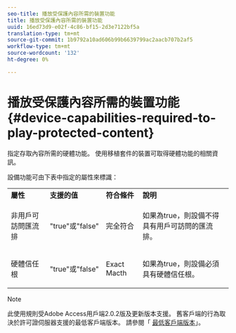 ```yaml
---
seo-title: 播放受保護內容所需的裝置功能
title: 播放受保護內容所需的裝置功能
uuid: 16ed73d9-e02f-4c86-bf15-2d3e7122bf5a
translation-type: tm+mt
source-git-commit: 1b9792a10ad606b99b6639799ac2aacb707b2af5
workflow-type: tm+mt
source-wordcount: '132'
ht-degree: 0%

---
```



# 播放受保護內容所需的裝置功能 {#device-capabilities-required-to-play-protected-content}

指定存取內容所需的硬體功能。 使用移植套件的裝置可取得硬體功能的相關資訊。

設備功能可由下表中指定的屬性來標識：

<table id="table_v3n_fks_n4"> 
 <tbody> 
  <tr> 
   <td><b>屬性</b> </td> 
   <td><b>支援的值</b> </td> 
   <td><b>符合條件</b> </td> 
   <td><b>說明</b> </td> 
  </tr> 
  <tr> 
   <td colname="1" class="- topic/entry "> <p class="- topic/p ">非用戶可訪問匯流排 </p> </td> 
   <td colname="2" class="- topic/entry "> <p class="- topic/p ">"true"或"false" </p> </td> 
   <td colname="3" class="- topic/entry "> <p class="- topic/p ">完全符合 </p> </td> 
   <td colname="4" class="- topic/entry "> <p class="- topic/p ">如果為true，則設備不得具有用戶可訪問的匯流排。 </p> </td> 
  </tr> 
  <tr> 
   <td colname="1" class="- topic/entry "> <p class="- topic/p ">硬體信任根 </p> </td> 
   <td colname="2" class="- topic/entry "> <p class="- topic/p ">"true"或"false" </p> </td> 
   <td colname="3" class="- topic/entry "> <p class="- topic/p ">Exact Macth </p> </td> 
   <td colname="4" class="- topic/entry "> <p class="- topic/p ">如果為true，則設備必須具有硬體信任根。 </p> </td> 
  </tr> 
 </tbody> 
</table>

>[!NOTE]
>
>此使用規則受Adobe Access用戶端2.0.2版及更新版本支援。 舊客戶端的行為取決於許可證伺服器支援的最低客戶端版本。 請參閱「 [最低客戶端版本](../../../../aaxs-protecting-content/content-setting-up-the-sdk/content-setting-up-the-dev-env.md)」。

